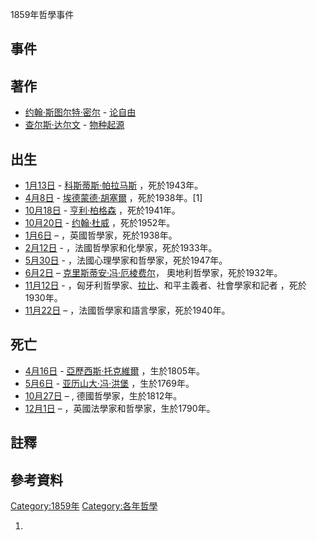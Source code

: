 1859年哲學事件

## 事件

## 著作

  - [约翰·斯图尔特·密尔](../Page/约翰·斯图尔特·密尔.md "wikilink") -
    [论自由](../Page/论自由.md "wikilink")
  - [查尔斯·达尔文](../Page/查尔斯·达尔文.md "wikilink") -
    [物种起源](../Page/物种起源.md "wikilink")

## 出生

  - [1月13日](../Page/1月13日.md "wikilink") -
    [科斯蒂斯·帕拉马斯](https://zh.wikipedia.org/wiki/科斯蒂斯·帕拉马斯 "wikilink")
    ，死於1943年。
  - [4月8日](../Page/4月8日.md "wikilink") -
    [埃德蒙德·胡塞爾](../Page/埃德蒙德·胡塞爾.md "wikilink")
    ，死於1938年。\[1\]
  - [10月18日](../Page/10月18日.md "wikilink") -
    [亨利·柏格森](../Page/亨利·柏格森.md "wikilink")
    ，死於1941年。
  - [10月20日](../Page/10月20日.md "wikilink") -
    [约翰·杜威](../Page/约翰·杜威.md "wikilink") ，死於1952年。
  - [1月6日](../Page/1月6日.md "wikilink") – ，英國哲學家，死於1938年。
  - [2月12日](../Page/2月12日.md "wikilink") - ，法國哲學家和化學家，死於1933年。
  - [5月30日](../Page/5月30日.md "wikilink") - ，法國心理學家和哲學家，死於1947年。
  - [6月2日](../Page/6月2日.md "wikilink") –
    [克里斯蒂安·冯·厄棱费尔](../Page/克里斯蒂安·冯·厄棱费尔.md "wikilink")，
    奧地利哲學家，死於1932年。
  - [11月12日](../Page/11月12日.md "wikilink") -
    ，匈牙利哲學家、[拉比](https://zh.wikipedia.org/wiki/拉比 "wikilink")、和平主義者、社會學家和記者
    ，死於1930年。
  - [11月22日](https://zh.wikipedia.org/wiki/11月22日 "wikilink") –
    ，法國哲學家和語言學家，死於1940年。

## 死亡

  - [4月16日](../Page/4月16日.md "wikilink") -
    [亞歷西斯·托克維爾](../Page/亞歷西斯·托克維爾.md "wikilink")
    ，生於1805年。
  - [5月6日](../Page/5月6日.md "wikilink") -
    [亚历山大·冯·洪堡](../Page/亚历山大·冯·洪堡.md "wikilink")
    ，生於1769年。
  - [10月27日](../Page/10月27日.md "wikilink") – , 德國哲學家，生於1812年。
  - [12月1日](../Page/12月1日.md "wikilink") – ，英國法學家和哲學家，生於1790年。

## 註釋

## 參考資料

[Category:1859年](https://zh.wikipedia.org/wiki/Category:1859年 "wikilink")
[Category:各年哲學](https://zh.wikipedia.org/wiki/Category:各年哲學 "wikilink")

1.